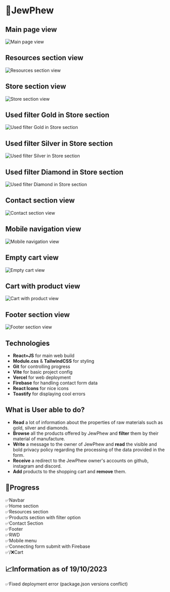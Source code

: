 # 💎JewPhew

## Main page view

![Main page view](./design/Screenshot_3.png)

## Resources section view

![Resources section view](./design/Screenshot_1.png)

## Store section view

![Store section view](./design/Screenshot_2.png)

## Used filter Gold in Store section

![Used filter Gold in Store section](./design/Screenshot_6.png)

## Used filter Silver in Store section

![Used filter Silver in Store section](./design/Screenshot_5.png)

## Used filter Diamond in Store section

![Used filter Diamond in Store section](./design/Screenshot_4.png)

## Contact section view

![Contact section view](./design/Screenshot_7.png)

## Mobile navigation view

![Mobile navigation view](./design/Screenshot_9.png)

## Empty cart view

![Empty cart view](./design/Screenshot_11.png)

## Cart with product view

![Cart with product view](./design/Screenshot_10.png)

## Footer section view

![Footer section view](./design/Screenshot_8.png)

## Technologies

- **React+JS** for main web build
- **Module.css** & **TailwindCSS** for styling
- **Git** for controlling progress
- **Vite** for basic project config
- **Vercel** for web deployment
- **Firebase** for handling contact form data
- **React Icons** for nice icons
- **Toastify** for displaying cool errors

## What is User able to do?

- **Read** a lot of information about the properties of raw materials such as gold, silver and diamonds.
- **Browse** all the products offered by JewPhew and **filter** them by their material of manufacture.
- **Write** a message to the owner of JewPhew and **read** the visible and bold privacy policy regarding the processing of the data provided in the form.
- **Receive** a redirect to the JewPhew owner's accounts on github, instagram and discord.
- **Add** products to the shopping cart and **remove** them.

## 🚧Progress

✅Navbar
<br>
✅Home section
<br>
✅Resources section
<br>
✅Products section with filter option
<br>
✅Contact Section
<br>
✅Footer
<br>
✅RWD
<br>
✅Mobile menu
<br>
✅Connecting form submit with Firebase
<br>
✅/❌Cart

## 📈Information as of 19/10/2023

✅Fixed deployment error (package.json versions conflict)
